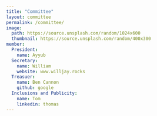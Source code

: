```yaml
---
title: "Committee"
layout: committee
permalink: /committee/
image: 
  path: https://source.unsplash.com/random/1024x600
  thumbnail: https://source.unsplash.com/random/400x300
member: 
  President:
    name: Ayyub
  Secretary:
    name: William
    website: www.willjay.rocks
  Treasuer:
    name: Ben Cannon
    github: google
  Inclusions and Publicity:
    name: Tom
    linkedin: thomas
---
```

